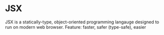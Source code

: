 # JSX
JSX is a statically-type, object-oriented programming langauge designed to run on modern web browser.
Feature: faster, safer (type-safe), easier
